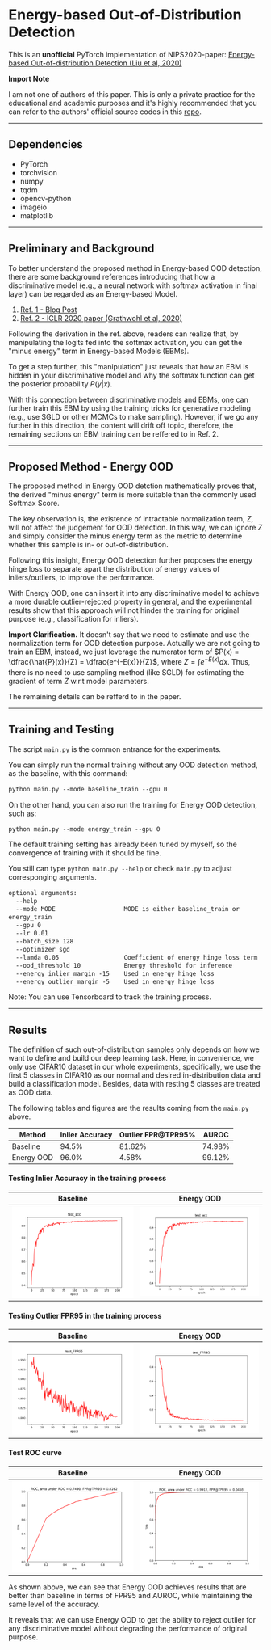 # Energy-based Out-of-Distribution Detection

This is an **unofficial** PyTorch implementation of NIPS2020-paper: 
[Energy-based Out-of-distribution Detection (Liu et al, 2020)](https://proceedings.neurips.cc/paper/2020/file/f5496252609c43eb8a3d147ab9b9c006-Paper.pdf)

**Import Note**

I am not one of authors of this paper. This is only a private practice for the educational and academic purposes and it's highly recommended that you can refer to the authors' official source codes in this [repo](https://github.com/wetliu/energy_ood).

---------------------------------------------------------------------------
## Dependencies

* PyTorch
* torchvision
* numpy
* tqdm
* opencv-python
* imageio
* matplotlib


---------------------------------------------------------------------------
## Preliminary and Background

To better understand the proposed method in Energy-based OOD detection, there are some background references introducing that how a discriminative model (e.g., a neural network with softmax activation in final layer) can be regarded as an Energy-based Model.

1. [Ref. 1 - Blog Post](https://jmtomczak.github.io/blog/11/11_energy_based_models.html)
2. [Ref. 2 - ICLR 2020 paper (Grathwohl et al, 2020)](https://arxiv.org/pdf/1912.03263)

Following the derivation in the ref. above, readers can realize that, by manipulating the logits fed into the softmax activation, you can get the "minus energy" term in Energy-based Models (EBMs).

To get a step further, this "manipulation" just reveals that how an EBM is hidden in your discriminative model and why the softmax function can get the posterior probability $P(y|x)$.

With this connection between discriminative models and EBMs, one can further train this EBM by using the training tricks for generative modeling (e.g., use SGLD or other MCMCs to make sampling). However, if we go any further in this direction, the content will drift off topic, therefore, the remaining sections on EBM training can be reffered to in Ref. 2.

---------------------------------------------------------------------------
## Proposed Method - Energy OOD

The proposed method in Energy OOD detction mathematically proves that, the derived "minus energy" term is more suitable than the commonly used Softmax Score.

The key observation is, the existence of intractable normalization term, $Z$, will not affect the judgement for OOD detection. In this way, we can ignore $Z$ and simply consider the minus energy term as the metric to determine whether this sample is in- or out-of-distribution.

Following this insight, Energy OOD detection further proposes the energy hinge loss to separate apart the distribution of energy values of inliers/outliers, to improve the performance.

With Energy OOD, one can insert it into any discriminative model to achieve a more durable outlier-rejected property in general, and the experimental results show that this approach will not hinder the training for original purpose (e.g., classification for inliers).

**Import Clarification.** It doesn't say that we need to estimate and use the normalization term for OOD detection purpose. Actually we are not going to train an EBM, instead, we just leverage the numerator term of $P(x) = \dfrac{\hat{P}(x)}{Z} = \dfrac{e^{-E(x)}}{Z}$, where $Z = \int_{}^{} e^{-E(x)} dx$. Thus, there is no need to use sampling method (like SGLD) for estimating the gradient of term $Z$ w.r.t model parameters.

The remaining details can be refferd to in the paper.

---------------------------------------------------------------------------
## Training and Testing

The script `main.py` is the common entrance for the experiments.

You can simply run the normal training without any OOD detection method, as the baseline, with this command:

```markdown
python main.py --mode baseline_train --gpu 0
```

On the other hand, you can also run the training for Energy OOD detection, such as:

```markdown
python main.py --mode energy_train --gpu 0
```

The default training setting has already been tuned by myself, so the convergence of training with it should be fine.

You still can type `python main.py --help` or check `main.py` to adjust corresponging arguments.

```
optional arguments:
  --help          
  --mode MODE                   MODE is either baseline_train or energy_train
  --gpu 0       
  --lr 0.01          
  --batch_size 128   
  --optimizer sgd
  --lamda 0.05                  Coefficient of energy hinge loss term
  --ood_threshold 10            Energy threshold for inference 
  --energy_inlier_margin -15    Used in energy hinge loss
  --energy_outlier_margin -5    Used in energy hinge loss
```

Note: You can use Tensorboard to track the training process.

---------------------------------------------------------------------------
## Results

The definition of such out-of-distribution samples only depends on how we want to define and build our deep learning task.
Here, in convenience, we only use CIFAR10 dataset in our whole experiments, specifically, we use the first 5 classes in CIFAR10 as our normal and desired in-distribution data and build a classification model. Besides, data with resting 5 classes are treated as OOD data.

The following tables and figures are the results coming from the `main.py` above.

| Method | Inlier Accuracy| Outlier FPR@TPR95%|AUROC|
| ---------- |----------      |-----------        |---- |
| Baseline|94.5%|81.62%|74.98%
| Energy OOD|96.0%|4.58%|99.12%|


#### Testing Inlier Accuracy in the training process

| Baseline| Energy OOD|
| ---------- |----------|
| ![base_acc](assets/result_baseline/test_acc.png)|![energy_acc](assets/result_energy_train/test_acc.png)|


#### Testing Outlier FPR95 in the training process

| Baseline| Energy OOD|
| ---------- |----------|
| ![base_fpr](assets/result_baseline/test_FPR95.png)|![energy_fpr](assets/result_energy_train/test_FPR95.png)|

#### Test ROC curve

| Baseline| Energy OOD|
| ---------- |----------|
| ![base_roc](assets/result_baseline/test_ROC.png)|![energy_roc](assets/result_energy_train/test_ROC.png)|

As shown above, we can see that Energy OOD achieves results that are better than baseline in terms of FPR95 and AUROC, while maintaining the same level of the accuracy.

It reveals that we can use Energy OOD to get the ability to reject outlier for any discriminative model without degrading the performance of original purpose.

